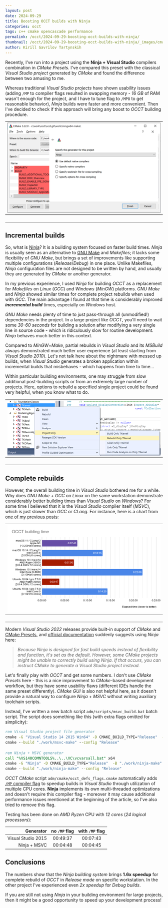 ```yaml
---
layout: post
date: 2024-09-29
title: Boosting OCCT builds with Ninja
categories: occt
tags: c++ cmake opencascade performance
permalink: /occt/2024-09-29-boosting-occt-builds-with-ninja/
thumbnail: /occt/2024-09-29-boosting-occt-builds-with-ninja/_images/cmake_gui_ninja.png
author: Kirill Gavrilov Tartynskih
---
```


Recently, I've run into a project using the **Ninja + Visual Studio** compilers combination in *CMake Presets*.
I've compared this preset with the classical *Visual Studio project* generated by *CMake* and found the difference between two amusing to me.

Whereas traditional *Visual Studio projects* have shown usability issues (adding `/MP` to compiler flags resulted in swapping memory - *16 GB* of RAM wasn't enough for the project,
and I have to tune flag to `/MP8` to get reasonable behavior), *Ninja* builds were faster and more convenient.
Then I've decided to check if this approach will bring any boost to *OCCT* building procedure.

<!--break-->

| ![cmake_gui_ninja](_images/cmake_gui_ninja.png) |
|:--:|
| &nbsp; |

## Incremental builds

So, what is [Ninja](https://ninja-build.org/manual.html)? It is a building system focused on faster build times.
*Ninja* is usually seen as an alternative to [GNU Make](https://www.gnu.org/software/make/) and *Makefiles*;
it lacks some flexibility of *GNU Make*, but brings a set of improvements like supporting multiple configurations (*Release*/*Debug*) in one place.
Unlike Makefiles, *Ninja* configuration files are not designed to be written by hand, and usually they are generated by *CMake* or another generator.

In my previous experience, I used *Ninja* for building *OCCT* as a replacement for *Makefiles* on *Linux* (*GCC*) and *Windows* (*MinGW*) platforms.
*GNU Make* and *Ninja* showed similar times for complete project rebuilds when used with *GCC*.
The main advantage I found at that time is considerably improved ***incremental build*** times, especially on *Windows* host.

*GNU Make* needs plenty of time to just pass-through all (unmodified!) dependencies in the project.
In a large project like *OCCT*, you'll need to wait some *30-60 seconds* for building a solution
after modifying a very single line in source code - which is ridiculously slow for routine development.
*Ninja* behaves much better in this context.

Compared to *MinGW*+*Make*, partial rebuilds in *Visual Studio* and its *MSBuild* always demonstrated much better user experience (at least starting from *Visual Studio 2010*).
Let's not talk here about the nightmare with messed up builds, when *Visual Studio* generates a broken application within incremental builds that misbehaves - which happens from time to time...

Within particular building environments, one may struggle from slow additional post-building scripts or from an extremely large number of projects.
Here, options to rebuild a specified single project could be found very helpful, when you know what to do.

| ![visualstudio_rebuild_project](_images/visualstudio_rebuild_project.png) |
|:--:|
| &nbsp; |

## Complete rebuilds

However, the overall building time in *Visual Studio* bothered me for a while.
Why does *GNU Make* + *GCC* on *Linux* on the same workstation demonstrate considerably better building times than *Visual Studio* on *Windows*?
For some time I believed that it is the *Visual Studio* compiler itself (*MSVC*), which is just slower than *GCC* or *CLang*.
For instance, here is a chart from [one of my previous posts](../2020-12-18-testing-occt-on-apple-m1-arm64/):

| ![occt_building_time](_images/occt_building_time.png) |
|:--:|
| &nbsp; |

Modern *Visual Studio 2022* releases provide built-in support of *CMake* and [CMake Presets](https://cmake.org/cmake/help/latest/manual/cmake-presets.7.html),
and [official documentation](https://learn.microsoft.com/en-us/cpp/build/customize-cmake-settings?view=msvc-170#cmake-generator) suddenly suggests using *Ninja* here:

> *Because Ninja is designed for fast build speeds instead of flexibility and function, it's set as the default.*
> *However, some CMake projects might be unable to correctly build using Ninja.*
> *If that occurs, you can instruct CMake to generate a Visual Studio project instead.*

Let's finally play with *OCCT* and get some numbers. I don't use *CMake Presets* here - this is a nice improvement to *CMake*-based development workflow,
but they have some usability flaws (different IDEs handle the same preset differently).
*CMake GUI* is also not helpful here, as it doesn't provide a natural way to configure *Ninja* + *MSVC* without writing auxiliary toolchain scripts.

Instead, I've written a new batch script `adm/scripts/msvc_build.bat` batch script.
The script does something like this (with extra flags omitted for simplicity):

```bat
rem Visual Studio project file generator
cmake -G "Visual Studio 14 2015 Win64" -D CMAKE_BUILD_TYPE="Release"  -B "./work/msvc-make" -S "."
cmake --build "./work/msvc-make" --config "Release"

rem Ninja + MSVC generator
call "%VS140COMNTOOLS%..\..\VC\vcvarsall.bat" x64
cmake -G "Ninja" -D CMAKE_BUILD_TYPE="Release"  -B "./work/ninja-make" -S "."
cmake --build "./work/ninja-make" --config "Release"
```

*OCCT CMake* script `adm/cmake/occt_defs_flags.cmake` automatically adds
[`/MP` compiler flag](https://learn.microsoft.com/en-us/cpp/build/reference/mp-build-with-multiple-processes?view=msvc-170)
to speedup builds in *Visual Studio* through utilization of multiple CPU cores.
**Ninja** implements its own multi-threaded optimizations and doesn't require this compiler flag - moreover it may cause additional performance issues
mentioned at the beginning of the article, so I've also tried to remove this flag.

Testing has been done on *AMD Ryzen* CPU with *12 cores* (*24 logical processors*):

|          Generator |  no `/MP` flag  | with `/MP` flag |
| -----------------: | :-------------: | :-------------: |
| Visual Studio 2015 |    00:49:37     |    00:07:43     |
|       Ninja + MSVC |    00:04:48     |    00:04:45     |

## Conclusions

The numbers show that the *Ninja building system* brings **1.6x speedup** for complete rebuild of *OCCT* in *Release mode* on specific workstation.
In the other project I've experienced even *2x speedup* for *Debug builds*.

If you are still not using *Ninja* in your building environment for large projects, then it might be a good opportunity to speed up your development process!
